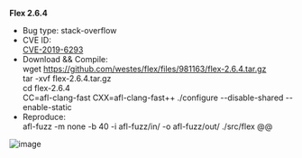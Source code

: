**Flex 2.6.4**   
* Bug type: stack-overflow   
* CVE ID:    
[CVE-2019-6293](https://cve.mitre.org/cgi-bin/cvename.cgi?name=CVE-2019-6293)   
* Download && Compile:   
wget https://github.com/westes/flex/files/981163/flex-2.6.4.tar.gz    
tar -xvf flex-2.6.4.tar.gz    
cd flex-2.6.4    
CC=afl-clang-fast CXX=afl-clang-fast++ ./configure --disable-shared --enable-static      
* Reproduce:   
afl-fuzz -m none -b 40 -i afl-fuzz/in/ -o afl-fuzz/out/ ./src/flex @@    

![image](https://user-images.githubusercontent.com/76025773/201915136-120a433a-3d40-4fea-9ccc-ebe7d16560fa.png)
